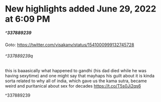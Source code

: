 # New highlights added June 29, 2022 at 6:09 PM
##### ^337889239


Goto: https://twitter.com/visakanv/status/1541000999132745728  

###### ^337889239q

this is baaasically what happened to gandhi (his dad died while he was having sexytime) and one might say that mayhaps his guilt about it is kinda sorta related to why all of india, which gave us the kama sutra, became weird and puritanical about sex for decades https://t.co/T5s0Ji2qs6 

^337889239


